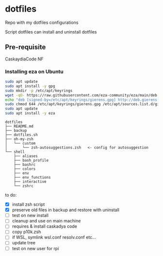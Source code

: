 # dotfiles

Repo with my dotfiles configurations

Script dotfiles can install and uninstall dotfiles

## Pre-requisite

CaskaydiaCode NF

### Installing eza on Ubuntu

```bash
sudo apt update
sudo apt install -y gpg
sudo mkdir -p /etc/apt/keyrings
wget -qO- https://raw.githubusercontent.com/eza-community/eza/main/deb.asc | sudo gpg --dearmor -o /etc/apt/keyrings/gierens.gpg
echo "deb [signed-by=/etc/apt/keyrings/gierens.gpg] http://deb.gierens.de stable main" | sudo tee /etc/apt/sources.list.d/gierens.list
sudo chmod 644 /etc/apt/keyrings/gierens.gpg /etc/apt/sources.list.d/gierens.list
sudo apt update
sudo apt install -y eza
```

```
dotfiles
├── README.md
├── backup
├── dotfiles.sh
├── oh-my-zsh
│   └── custom
│       └── zsh-autosuggestions.zsh   <- config for autosuggestion
└── shell
    ├── aliases
    ├── bash_profile
    ├── bashrc
    ├── colors
    ├── env
    ├── env_functions
    ├── interactive
    └── zshrc
```

to do:

- [x] install zsh script
- [x] preserve old files in backup and restore with uninstall
- [ ] test on new install
- [ ] cleanup and use on main machine
- [ ] requires & install caskadya code
- [ ] copy p10k.zsh
- [ ] if WSL, symlink wsl.conf resolv.conf etc...
- [ ] update tree
- [ ] test on new user for rpi
